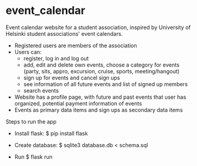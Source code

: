 # event_calendar

Event calendar website for a student association, inspired by University of Helsinki student associations' event calendars.

- Registered users are members of the association
- Users can:
  - register, log in and log out
  - add, edit and delete own events, choose a category for events (party, sits, appro, excursion, cruise, sports, meeting/hangout)
  - sign up for events and cancel sign ups
  - see information of all future events and list of signed up members
  - search events
- Website has a profile page, with future and past events that user has organized, potential payment information of events
- Events as primary data items and sign ups as secondary data items

Steps to run the app

- Install flask:
  $ pip install flask

- Create database:
  $ sqlite3 database.db < schema.sql

- Run
  $ flask run
